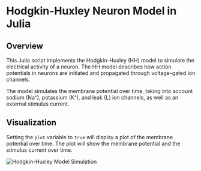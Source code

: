 # Hodgkin-Huxley Neuron Model in Julia

## Overview

This Julia script implements the Hodgkin-Huxley (HH) model to simulate the electrical activity of a neuron. The HH model describes how action potentials in neurons are initiated and propagated through voltage-gated ion channels.

The model simulates the membrane potential over time, taking into account sodium (Na⁺), potassium (K⁺), and leak (L) ion channels, as well as an external stimulus current.

## Visualization

Setting the `plot` variable to `true` will display a plot of the membrane potential over time. The plot will show the membrane potential and the stimulus current over time.

![Hodgkin-Huxley Model Simulation](https://github.com/bergio13/hh_model/blob/main/images/plot.png?raw=true)
